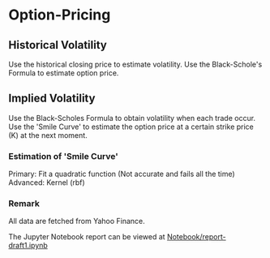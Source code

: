 # Option-Pricing

## Historical Volatility
Use the historical closing price to estimate volatility.
Use the Black-Schole's Formula to estimate option price.

## Implied Volatility
Use the Black-Scholes Formula to obtain volatility when each trade occur.
Use the 'Smile Curve' to estimate the option price at a certain strike price (K) at the next moment.

### Estimation of 'Smile Curve'
Primary: Fit a quadratic function (Not accurate and fails all the time)
Advanced: Kernel (rbf)

### Remark
All data are fetched from Yahoo Finance.

The Jupyter Notebook report can be viewed at [Notebook/report-draft1.ipynb](Notebook/report-draft1.ipynb)
